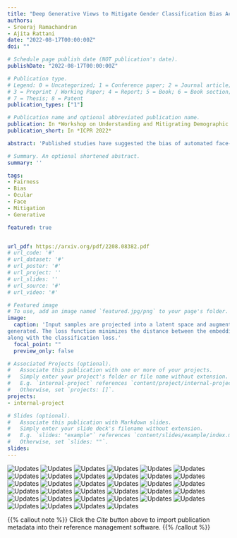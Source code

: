```yaml
---
title: "Deep Generative Views to Mitigate Gender Classification Bias Across Gender-Race Groups"
authors:
- Sreeraj Ramachandran
- Ajita Rattani
date: "2022-08-17T00:00:00Z"
doi: ""

# Schedule page publish date (NOT publication's date).
publishDate: "2022-08-17T00:00:00Z"

# Publication type.
# Legend: 0 = Uncategorized; 1 = Conference paper; 2 = Journal article;
# 3 = Preprint / Working Paper; 4 = Report; 5 = Book; 6 = Book section;
# 7 = Thesis; 8 = Patent
publication_types: ["1"]

# Publication name and optional abbreviated publication name.
publication: In *Workshop on Understanding and Mitigrating Demographic Bias in Biometric Systems, International Conference on Pattern Recognition* At  Montreal, Canada
publication_short: In *ICPR 2022*

abstract: 'Published studies have suggested the bias of automated face-based gender classification algorithms across gender-race groups. Specifically , unequal accuracy rates were obtained for women and dark-skinned people. To mitigate the bias of gender classifiers, the vision community has developed several strategies. However, the efficacy of these mitiga-tion strategies is demonstrated for a limited number of races mostly, Caucasian and African-American. Further, these strategies often offer a trade-off between bias and classification accuracy. To further advance the state-of-the-art, we leverage the power of generative views, structured learning, and evidential learning towards mitigating gender classification bias. We demonstrate the superiority of our bias mitigation strategy in improving classification accuracy and reducing bias across gender-racial groups through extensive experimental validation, resulting in state-of-the-art performance in intra-and cross dataset evaluations.'

# Summary. An optional shortened abstract.
summary: ''

tags:
- Fairness
- Bias
- Ocular
- Face
- Mitigation
- Generative

featured: true


url_pdf: https://arxiv.org/pdf/2208.08382.pdf
# url_code: '#'
# url_dataset: '#'
# url_poster: '#'
# url_project: ''
# url_slides: ''
# url_source: '#'
# url_video: '#'

# Featured image
# To use, add an image named `featured.jpg/png` to your page's folder. 
image:
  caption: 'Input samples are projected into a latent space and augmentations are
generated. The loss function minimizes the distance between the embedding
along with the classification loss.'
  focal_point: ""
  preview_only: false

# Associated Projects (optional).
#   Associate this publication with one or more of your projects.
#   Simply enter your project's folder or file name without extension.
#   E.g. `internal-project` references `content/project/internal-project/index.md`.
#   Otherwise, set `projects: []`.
projects:
- internal-project

# Slides (optional).
#   Associate this publication with Markdown slides.
#   Simply enter your slide deck's filename without extension.
#   E.g. `slides: "example"` references `content/slides/example/index.md`.
#   Otherwise, set `slides: ""`.
slides:
---
```


![Updates](imgs/1.JPG)
![Updates](imgs/icpr%20(2).JPG)
![Updates](imgs/icpr%20(3).JPG)
![Updates](imgs/icpr%20(4).JPG)
![Updates](imgs/icpr%20(5).JPG)
![Updates](imgs/icpr%20(6).JPG)
![Updates](imgs/icpr%20(7).JPG)
![Updates](imgs/icpr%20(8).JPG)
![Updates](imgs/icpr%20(9).JPG)
![Updates](imgs/icpr%20(10).JPG)
![Updates](imgs/icpr%20(11).JPG)
![Updates](imgs/icpr%20(12).JPG)
![Updates](imgs/icpr%20(13).JPG)
![Updates](imgs/icpr%20(14).JPG)
![Updates](imgs/icpr%20(15).JPG)
![Updates](imgs/icpr%20(16).JPG)
![Updates](imgs/icpr%20(17).JPG)
![Updates](imgs/icpr%20(18).JPG)
![Updates](imgs/icpr%20(19).JPG)
![Updates](imgs/icpr%20(20).JPG)
![Updates](imgs/icpr%20(21).JPG)
![Updates](imgs/icpr%20(22).JPG)
![Updates](imgs/icpr%20(23).JPG)
![Updates](imgs/icpr%20(24).JPG)
![Updates](imgs/icpr%20(25).JPG)
![Updates](imgs/icpr%20(26).JPG)
![Updates](imgs/icpr%20(27).JPG)
![Updates](imgs/icpr%20(28).JPG)
![Updates](imgs/icpr%20(29).JPG)
![Updates](imgs/icpr%20(30).JPG)
![Updates](imgs/icpr%20(31).JPG)
![Updates](imgs/icpr%20(32).JPG)
![Updates](imgs/icpr%20(33).JPG)
![Updates](imgs/icpr%20(34).JPG)

 {{% callout note %}}
Click the *Cite* button above to import publication metadata into their reference management software.
{{% /callout %}}

<!-- Supplementary notes can be added here, including [code and math](https://sourcethemes.com/academic/docs/writing-markdown-latex/). --> 